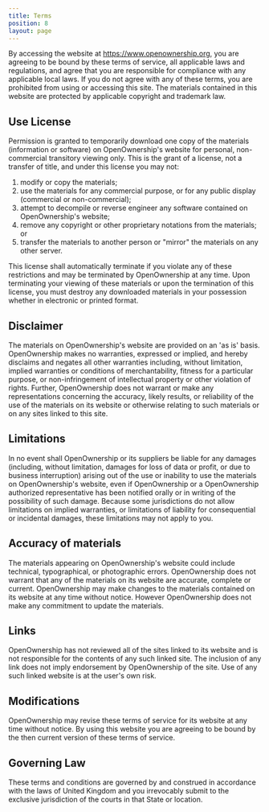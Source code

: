 ```yaml
---
title: Terms
position: 8
layout: page
---
```


By accessing the website at https://www.openownership.org, you are agreeing to be bound by these terms of service, all applicable laws and regulations, and agree that you are responsible for compliance with any applicable local laws. If you do not agree with any of these terms, you are prohibited from using or accessing this site. The materials contained in this website are protected by applicable copyright and trademark law.

## Use License

Permission is granted to temporarily download one copy of the materials (information or software) on OpenOwnership's website for personal, non-commercial transitory viewing only. This is the grant of a license, not a transfer of title, and under this license you may not:

1. modify or copy the materials;
2. use the materials for any commercial purpose, or for any public display (commercial or non-commercial);
3. attempt to decompile or reverse engineer any software contained on OpenOwnership's website;
4. remove any copyright or other proprietary notations from the materials; or
5. transfer the materials to another person or "mirror" the materials on any other server.

This license shall automatically terminate if you violate any of these restrictions and may be terminated by OpenOwnership at any time. Upon terminating your viewing of these materials or upon the termination of this license, you must destroy any downloaded materials in your possession whether in electronic or printed format.

## Disclaimer

The materials on OpenOwnership's website are provided on an 'as is' basis. OpenOwnership makes no warranties, expressed or implied, and hereby disclaims and negates all other warranties including, without limitation, implied warranties or conditions of merchantability, fitness for a particular purpose, or non-infringement of intellectual property or other violation of rights.
Further, OpenOwnership does not warrant or make any representations concerning the accuracy, likely results, or reliability of the use of the materials on its website or otherwise relating to such materials or on any sites linked to this site.

## Limitations

In no event shall OpenOwnership or its suppliers be liable for any damages (including, without limitation, damages for loss of data or profit, or due to business interruption) arising out of the use or inability to use the materials on OpenOwnership's website, even if OpenOwnership or a OpenOwnership authorized representative has been notified orally or in writing of the possibility of such damage. Because some jurisdictions do not allow limitations on implied warranties, or limitations of liability for consequential or incidental damages, these limitations may not apply to you.

## Accuracy of materials

The materials appearing on OpenOwnership's website could include technical, typographical, or photographic errors. OpenOwnership does not warrant that any of the materials on its website are accurate, complete or current. OpenOwnership may make changes to the materials contained on its website at any time without notice. However OpenOwnership does not make any commitment to update the materials.

## Links

OpenOwnership has not reviewed all of the sites linked to its website and is not responsible for the contents of any such linked site. The inclusion of any link does not imply endorsement by OpenOwnership of the site. Use of any such linked website is at the user's own risk.

## Modifications

OpenOwnership may revise these terms of service for its website at any time without notice. By using this website you are agreeing to be bound by the then current version of these terms of service.

## Governing Law

These terms and conditions are governed by and construed in accordance with the laws of United Kingdom and you irrevocably submit to the exclusive jurisdiction of the courts in that State or location.